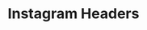 ---
inv_num: 2022-016
add_credit:
url: 2022-016
title: Instagram Headers
year: '2022'
display_year: '2022'
medium: Instagram Headers
dims: 'Variable. '
pitch: 'Open Are.na channel for common (and uncommon) Instagram headers. '
ps:
live_url: https://www.are.na/cory-arcangel/instagram-headers
youtube:
related_code:
subheading:
download:
commission:
related:
layout: things-i-made
---